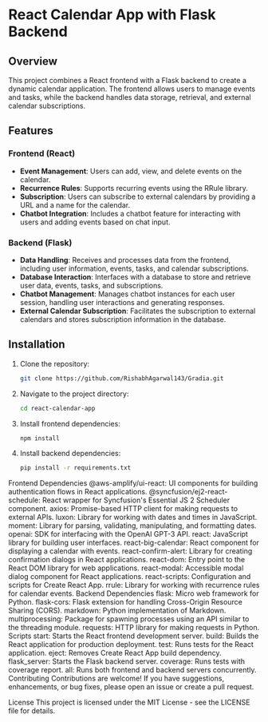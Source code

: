 # React Calendar App with Flask Backend

## Overview

This project combines a React frontend with a Flask backend to create a dynamic calendar application. The frontend allows users to manage events and tasks, while the backend handles data storage, retrieval, and external calendar subscriptions.

## Features

### Frontend (React)

- **Event Management**: Users can add, view, and delete events on the calendar.
- **Recurrence Rules**: Supports recurring events using the RRule library.
- **Subscription**: Users can subscribe to external calendars by providing a URL and a name for the calendar.
- **Chatbot Integration**: Includes a chatbot feature for interacting with users and adding events based on chat input.

### Backend (Flask)

- **Data Handling**: Receives and processes data from the frontend, including user information, events, tasks, and calendar subscriptions.
- **Database Interaction**: Interfaces with a database to store and retrieve user data, events, tasks, and subscriptions.
- **Chatbot Management**: Manages chatbot instances for each user session, handling user interactions and generating responses.
- **External Calendar Subscription**: Facilitates the subscription to external calendars and stores subscription information in the database.

## Installation

1. Clone the repository:

   ```bash
   git clone https://github.com/RishabhAgarwal143/Gradia.git
   ```
2. Navigate to the project directory:

   ```bash
   cd react-calendar-app
   ```
3. Install frontend dependencies:
   ```bash
   npm install
   ```
4. Install backend dependencies:

   ```bash
   pip install -r requirements.txt
   ```

Frontend Dependencies
@aws-amplify/ui-react: UI components for building authentication flows in React applications.
@syncfusion/ej2-react-schedule: React wrapper for Syncfusion's Essential JS 2 Scheduler component.
axios: Promise-based HTTP client for making requests to external APIs.
luxon: Library for working with dates and times in JavaScript.
moment: Library for parsing, validating, manipulating, and formatting dates.
openai: SDK for interfacing with the OpenAI GPT-3 API.
react: JavaScript library for building user interfaces.
react-big-calendar: React component for displaying a calendar with events.
react-confirm-alert: Library for creating confirmation dialogs in React applications.
react-dom: Entry point to the React DOM library for web applications.
react-modal: Accessible modal dialog component for React applications.
react-scripts: Configuration and scripts for Create React App.
rrule: Library for working with recurrence rules for calendar events.
Backend Dependencies
flask: Micro web framework for Python.
flask-cors: Flask extension for handling Cross-Origin Resource Sharing (CORS).
markdown: Python implementation of Markdown.
multiprocessing: Package for spawning processes using an API similar to the threading module.
requests: HTTP library for making requests in Python.
Scripts
start: Starts the React frontend development server.
build: Builds the React application for production deployment.
test: Runs tests for the React application.
eject: Removes Create React App build dependency.
flask_server: Starts the Flask backend server.
coverage: Runs tests with coverage report.
all: Runs both frontend and backend servers concurrently.
Contributing
Contributions are welcome! If you have suggestions, enhancements, or bug fixes, please open an issue or create a pull request.

License
This project is licensed under the MIT License - see the LICENSE file for details.
